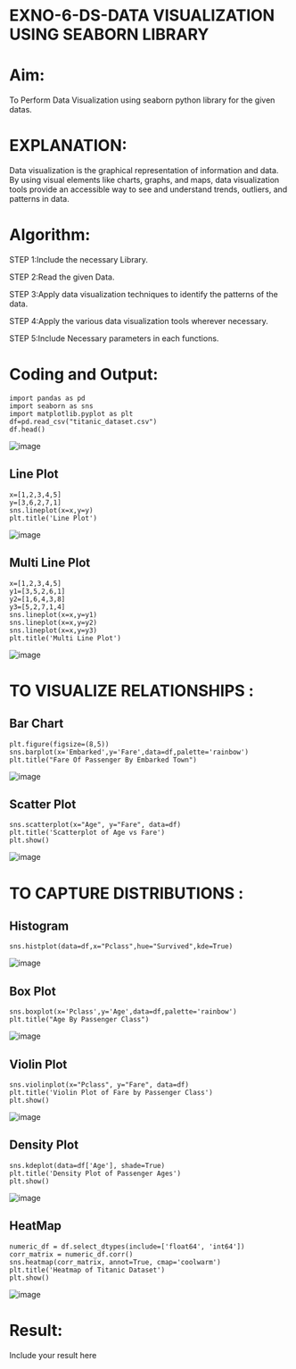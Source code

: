 # EXNO-6-DS-DATA VISUALIZATION USING SEABORN LIBRARY

# Aim:
  To Perform Data Visualization using seaborn python library for the given datas.

# EXPLANATION:
Data visualization is the graphical representation of information and data. By using visual elements like charts, graphs, and maps, data visualization tools provide an accessible way to see and understand trends, outliers, and patterns in data.

# Algorithm:
STEP 1:Include the necessary Library.

STEP 2:Read the given Data.

STEP 3:Apply data visualization techniques to identify the patterns of the data.

STEP 4:Apply the various data visualization tools wherever necessary.

STEP 5:Include Necessary parameters in each functions.

# Coding and Output:
```
import pandas as pd
import seaborn as sns
import matplotlib.pyplot as plt
df=pd.read_csv("titanic_dataset.csv")
df.head()
```
![image](https://github.com/user-attachments/assets/5fbd02f6-89e8-4f2f-822a-4ff4364cbe7f)

## Line Plot
```
x=[1,2,3,4,5]
y=[3,6,2,7,1]
sns.lineplot(x=x,y=y)
plt.title('Line Plot')
```
![image](https://github.com/user-attachments/assets/e80fc810-afde-4032-a573-a06075602720)

## Multi Line Plot
```
x=[1,2,3,4,5]
y1=[3,5,2,6,1]
y2=[1,6,4,3,8]
y3=[5,2,7,1,4]
sns.lineplot(x=x,y=y1)
sns.lineplot(x=x,y=y2)
sns.lineplot(x=x,y=y3)
plt.title('Multi Line Plot')
```
![image](https://github.com/user-attachments/assets/aae54ef5-a99d-4a5b-a2e7-6f70ae70537b)

# TO VISUALIZE RELATIONSHIPS :

## Bar Chart

```
plt.figure(figsize=(8,5))
sns.barplot(x='Embarked',y='Fare',data=df,palette='rainbow')
plt.title("Fare Of Passenger By Embarked Town")
```
![image](https://github.com/user-attachments/assets/33e611a7-f2b4-4ac0-a2a9-c84c883bc386)

## Scatter Plot
```
sns.scatterplot(x="Age", y="Fare", data=df)
plt.title('Scatterplot of Age vs Fare')
plt.show()
```
![image](https://github.com/user-attachments/assets/69e979ab-55f0-4e60-81b5-35878c4b7702)

# TO CAPTURE DISTRIBUTIONS :

## Histogram
```
sns.histplot(data=df,x="Pclass",hue="Survived",kde=True)
```
![image](https://github.com/user-attachments/assets/67658d92-ba12-4e63-bd41-26c117c444f1)

## Box Plot
```
sns.boxplot(x='Pclass',y='Age',data=df,palette='rainbow')
plt.title("Age By Passenger Class")
```
![image](https://github.com/user-attachments/assets/fbec0c64-ca8b-4f62-98f6-e25585e5e75f)

## Violin Plot
```
sns.violinplot(x="Pclass", y="Fare", data=df)
plt.title('Violin Plot of Fare by Passenger Class')
plt.show()
```
![image](https://github.com/user-attachments/assets/efd216a6-6d73-459d-a8b0-194771720863)

## Density Plot
```
sns.kdeplot(data=df['Age'], shade=True)
plt.title('Density Plot of Passenger Ages')
plt.show()
```
![image](https://github.com/user-attachments/assets/234d106d-d390-405a-b08c-7618a457c6be)

## HeatMap
```
numeric_df = df.select_dtypes(include=['float64', 'int64'])
corr_matrix = numeric_df.corr()
sns.heatmap(corr_matrix, annot=True, cmap='coolwarm')
plt.title('Heatmap of Titanic Dataset')
plt.show()
```
![image](https://github.com/user-attachments/assets/0f1d296c-61f4-4add-a870-6a6d416c3be5)

# Result:
 Include your result here

